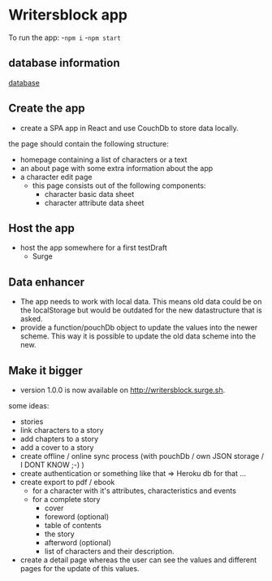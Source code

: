 # Writersblock app

To run the app:
  -`npm i`
  -`npm start`

## database information

[database](./database.md)


## Create the app
  - create a SPA app in React and use CouchDb to store data locally.

the page should contain the following structure:
  - homepage containing a list of characters or a text
  - an about page with some extra information about the app
  - a character edit page
    - this page consists out of the following components:
      - character basic data sheet
      - character attribute data sheet

## Host the app
  - host the app somewhere for a first testDraft
    - Surge

## Data enhancer
  - The app needs to work with local data. This means old data could be on the localStorage but would be outdated for the new datastructure that is asked.
  - provide a function/pouchDb object to update the values into the newer scheme. This way it is possible to update the old data scheme into the new.

## Make it bigger
  - version 1.0.0 is now available on http://writersblock.surge.sh.

some ideas:
  - stories
  - link characters to a story
  - add chapters to a story
  - add a cover to a story
  - create offline / online sync process (with pouchDb / own JSON storage / I DONT KNOW ;-) )
  - create authentication or something like that => Heroku db for that ...
  - create export to pdf / ebook
    - for a character with it's attributes, characteristics and events
    - for a complete story
      - cover
      - foreword (optional)
      - table of contents
      - the story
      - afterword (optional)
      - list of characters and their description.
  - create a detail page whereas the user can see the values and different pages for the update of this values.